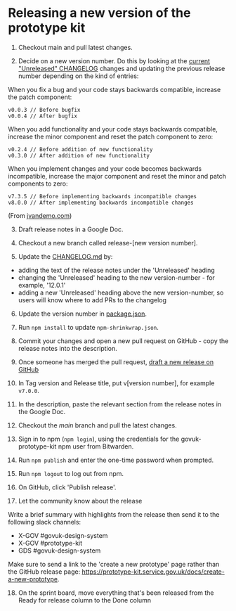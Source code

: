 # Releasing a new version of the prototype kit

1. Checkout main and pull latest changes.

2. Decide on a new version number. Do this by looking at the [current "Unreleased" CHANGELOG](../CHANGELOG.md) changes and updating the previous release number depending on the kind of entries:

When you fix a bug and your code stays backwards compatible, increase the patch component:

```
v0.0.3 // Before bugfix
v0.0.4 // After bugfix
```

When you add functionality and your code stays backwards compatible, increase the minor component and reset the patch component to zero:

```
v0.2.4 // Before addition of new functionality
v0.3.0 // After addition of new functionality
```

When you implement changes and your code becomes backwards incompatible, increase the major component and reset the minor and patch components to zero:

```
v7.3.5 // Before implementing backwards incompatible changes
v8.0.0 // After implementing backwards incompatible changes
```

(From [jvandemo.com](https://www.jvandemo.com/a-simple-guide-to-semantic-versioning/))

3. Draft release notes in a Google Doc.

4. Checkout a new branch called release-[new version number].

5. Update the [CHANGELOG.md](../../CHANGELOG.md) by:

  - adding the text of the release notes under the 'Unreleased' heading
  - changing the 'Unreleased' heading to the new version-number - for example, '12.0.1'
  - adding a new 'Unreleased' heading above the new version-number, so users will know where to add PRs to the changelog

6. Update the version number in [package.json](../../package.json).

7. Run `npm install` to update `npm-shrinkwrap.json`.

8. Commit your changes and open a new pull request on GitHub - copy the release notes into the description.

9. Once someone has merged the pull request, [draft a new release on GitHub](https://github.com/alphagov/govuk-prototype-kit-templates/releases)

10. In Tag version and Release title, put v[version number], for example `v7.0.0`.

11. In the description, paste the relevant section from the release notes in the Google Doc.

12. Checkout the *main* branch and pull the latest changes.

13. Sign in to npm (`npm login`), using the credentials for the govuk-prototype-kit npm user from Bitwarden.

14. Run `npm publish` and enter the one-time password when prompted.

15. Run `npm logout` to log out from npm.

16. On GitHub, click 'Publish release'.

17. Let the community know about the release

Write a brief summary with highlights from the release then send it to the following slack channels:

- X-GOV #govuk-design-system
- X-GOV #prototype-kit
- GDS #govuk-design-system

Make sure to send a link to the 'create a new prototype' page rather than the GitHub release page: https://prototype-kit.service.gov.uk/docs/create-a-new-prototype.

18. On the sprint board, move everything that's been released from the Ready for release column to the Done column
